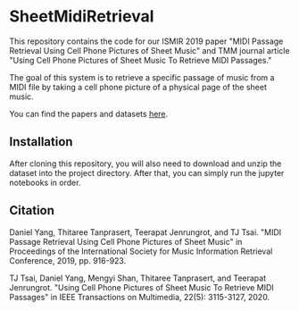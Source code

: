 # SheetMidiRetrieval

This repository contains the code for our ISMIR 2019 paper "MIDI Passage Retrieval Using Cell Phone Pictures of 
Sheet Music" and TMM journal article "Using Cell Phone Pictures of Sheet Music To Retrieve MIDI Passages."

The goal of this system is to retrieve a specific passage of music from a MIDI file by taking a cell phone picture of a 
physical page of the sheet music.

You can find the papers and datasets [here](http://pages.hmc.edu/ttsai).

## Installation

After cloning this repository, you will also need to download and unzip the dataset into the project directory.
After that, you can simply run the jupyter notebooks in order.

## Citation

Daniel Yang, Thitaree Tanprasert, Teerapat Jenrungrot, and TJ Tsai.  "MIDI Passage Retrieval Using Cell Phone Pictures of 
Sheet Music" in Proceedings of the International Society for Music Information Retrieval Conference, 2019, pp. 916-923.

TJ Tsai, Daniel Yang, Mengyi Shan, Thitaree Tanprasert, and Teerapat Jenrungrot.  "Using Cell Phone Pictures of Sheet Music To Retrieve MIDI Passages" in IEEE Transactions on Multimedia, 22(5): 3115-3127, 2020.

